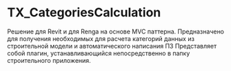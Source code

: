 # TX_CategoriesCalculation
Решение для Revit и для Renga на основе MVC паттерна. Предназначено для получения необходимых для расчета категорий данных из строительной модели и автоматического написания ПЗ
Представляет собой плагин, устанавливающийся непосредственно в папку строительного приложения.
